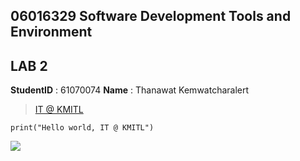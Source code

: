 ## 06016329 Software Development Tools and Environment

## LAB 2

**StudentID** : 61070074
**Name** : Thanawat Kemwatcharalert

>[IT @ KMITL](https://www.it.kmitl.ac.th)

```
print("Hello world, IT @ KMITL")
```
[![](https://www.it.kmitl.ac.th/wp-content/themes/itkmitl2017wp/img/nav-thai.svg)](https://www.it.kmitl.ac.th)